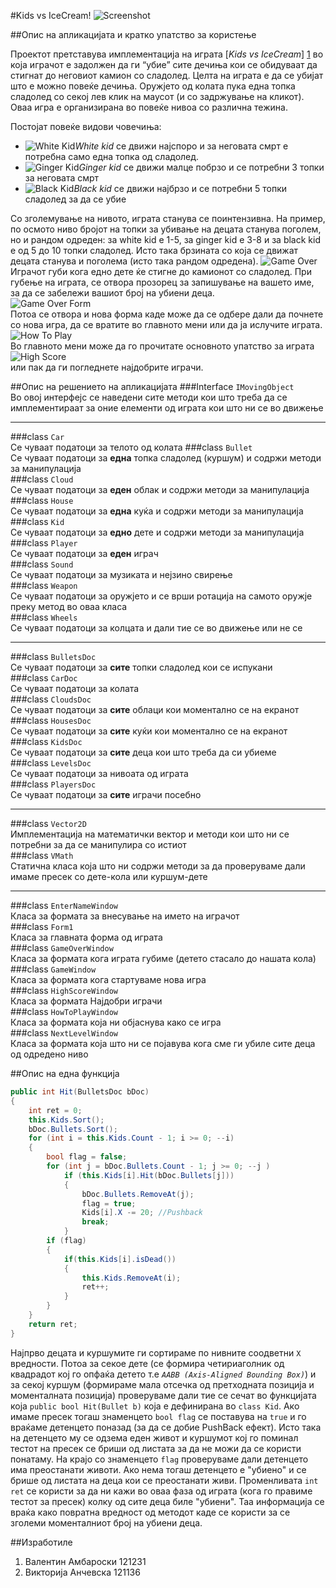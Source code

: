 #Kids vs IceCream!
![Screenshot](http://i.imgur.com/zlLlCwF.png)

##Опис на апликацијата и кратко упатство за користење

Проектот претставува имплементација на играта [*Kids vs IceCream*] [1] во која играчот е задолжен да ги “убие” сите дечиња кои се обидуваат да стигнат до неговиот камион со сладолед. Целта на играта е да се убијат што е можно повеќе дечиња. Оружјето од колата пука една топка сладолед со секој лев клик на маусот (и со задржување на кликот). Оваа игра е организирана во повеќе нивоа со различна тежина.  

Постојат повеќе видови човечиња:  

- ![White Kid](http://i.imgur.com/SB9MB74.png)*White kid* се движи најспоро и за неговата смрт е потребна само една топка од сладолед.  
- ![Ginger Kid](http://i.imgur.com/heshPzn.png)*Ginger kid* се движи малце побрзо и се потребни 3 топки за неговата смрт  
- ![Black Kid](http://i.imgur.com/3c1kx3Q.png)*Black kid* се движи најбрзо и се потребни 5 топки сладолед за да се убие
  
Со зголемување на нивото, играта станува се поинтензивна. На пример, по осмото ниво бројот на топки за убивање на децата станува поголем, но и рандом одреден: за white kid е 1-5,  за ginger kid е 3-8 и за black kid е од 5 до 10 топки сладолед. Исто така брзината со која се движат децата станува и поголема (исто така рандом одредена).
![Game Over](http://i.imgur.com/znkfhKG.png)  
Играчот губи кога едно дете ќе стигне до камионот со сладолед. При губење на играта, се отвора прозорец за запишување на вашето име, за да се забележи вашиот број на убиени деца.  
![Game Over Form](http://i.imgur.com/gZIkPZZ.png)  
Потоа се отвора и нова форма каде може да се одбере дали да почнете со нова игра, да се вратите во главното мени или да ја ислучите играта.  
![How To Play](http://i.imgur.com/65RVPeQ.png)  
Во главното мени може да го прочитате основното упатство за играта  
![High Score](http://i.imgur.com/j4oxHyK.png)  
или пак да ги погледнете најдобрите играчи.


##Опис на решението на апликацијата
###Interface `IMovingObject`  
Во овој интерфејс се наведени сите методи кои што треба да се имплементираат за оние елементи од играта кои што ни се во движење 

----------
  
###class `Car`  
Се чуваат податоци за телото од колата
###class `Bullet`  
Се чуваат податоци за **една** топка сладолед (куршум) и содржи методи за манипулација  
###class `Cloud`  
Се чуваат податоци за **еден** облак и содржи методи за манипулација  
###class `House`  
Се чуваат податоци за **една** куќа и содржи методи за манипулација  
###class `Kid`  
Се чуваат податоци за **едно** дете и содржи методи за манипулација  
###class `Player`  
Се чуваат податоци за **еден** играч  
###class `Sound`  
Се чуваат податоци за музиката и нејзино свирење  
###class `Weapon`  
Се чуваат податоци за оружјето и се врши ротација на самото оружје преку метод во оваа класа  
###class `Wheels`  
Се чуваат податоци за колцата и дали тие се во движење или не се   

----------

###class `BulletsDoc`  
Се чуваат податоци за **сите** топки сладолед кои се испукани  
###class `CarDoc`  
Се чуваат податоци за колата  
###class `CloudsDoc`  
Се чуваат податоци за **сите** облаци кои моментално се на екранот  
###class `HousesDoc`  
Се чуваат податоци за **сите** куќи кои моментално се на екранот  
###class `KidsDoc`  
Се чуваат податоци за **сите** деца кои што треба да си убиеме  
###class `LevelsDoc`  
Се чуваат податоци за нивоата од играта  
###class `PlayersDoc`  
Се чуваат податоци за **сите** играчи посебно  

----------

###class `Vector2D`  
Имплементација на математички вектор и методи кои што ни се потребни за да се манипулира со истиот  
###class `VMath`  
Статична класа која што ни содржи методи за да проверуваме дали имаме пресек со дете-кола или куршум-дете  

----------

###class `EnterNameWindow`  
Класа за формата за внесување на името на играчот  
###class `Form1`  
Класа за главната форма од играта  
###class `GameOverWindow`    
Класа за формата кога играта губиме (детето стасало до нашата кола)  
###class `GameWindow`  
Класа за формата кога стартуваме нова игра  
###class `HighScoreWindow`  
Класа за формата Најдобри играчи  
###class `HowToPlayWindow`  
Класа за формата која ни објаснува како се игра  
###class `NextLevelWindow`  
Класа за формата која што ни се појавува кога сме ги убиле сите деца од одредено ниво


##Опис на една функција  
```csharp
public int Hit(BulletsDoc bDoc)
{
    int ret = 0;
    this.Kids.Sort();
    bDoc.Bullets.Sort();
    for (int i = this.Kids.Count - 1; i >= 0; --i)
    {
        bool flag = false;
        for (int j = bDoc.Bullets.Count - 1; j >= 0; --j )
            if (this.Kids[i].Hit(bDoc.Bullets[j]))
            {
                bDoc.Bullets.RemoveAt(j);
                flag = true;
                Kids[i].X -= 20; //Pushback
                break;
            }
        if (flag)
        {
            if(this.Kids[i].isDead())
            {
                this.Kids.RemoveAt(i);
                ret++;
            }
        }
    }
    return ret;
}
```  
Најпрво децата и куршумите ги сортираме по нивните соодветни `X` вредности. Потоа за секое дете (се формира четириаголник од квадрадот кој го опфаќа детето т.е *`AABB (Axis-Aligned Bounding Box)`*) и за секој куршум (формираме мала отсечка од претходната позиција и моменталната позиција) проверуваме дали тие се сечат во функцијата која ```public bool Hit(Bullet b)``` која е дефинирана во ```class Kid```. Ако имаме пресек тогаш знаменцето ```bool flag``` се поставува на ```true``` и го враќаме детенцето поназад (за да се добие PushBack ефект). Исто така на детенцето му се одзема еден живот и куршумот кој го поминал тестот на пресек се бриши од листата за да не можи да се користи понатаму. На крајо со знаменцето `flag` проверуваме дали детенцето има преостанати животи. Ако нема тогаш детенцето е "убиено" и се брише од листата на деца кои се преостанати живи. Променливата ```int ret``` се користи за да ни кажи во оваа фаза од играта (кога го правиме тестот за пресек) колку од сите деца биле "убиени". Таа информација се враќа како повратна вредност од методот каде се користи за се зголеми моменталниот број на убиени деца.  

##Изработиле  
1. Валентин Амбароски 121231  
2. Викторија Анчевска 121136


[1]: http://www.kongregate.com/games/HotAirRaccoon/kids-vs-ice-cream
